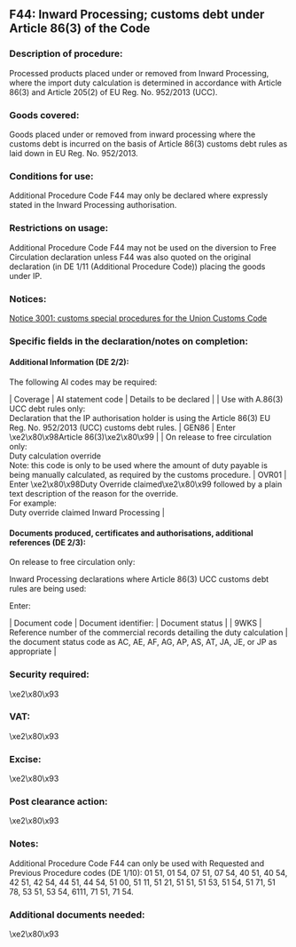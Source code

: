 F44: Inward Processing; customs debt under Article 86(3) of the Code
--------------------------------------------------------------------

### Description of procedure:

Processed products placed under or removed from Inward Processing, where the import duty calculation is determined in accordance with Article 86(3) and Article 205(2) of EU Reg. No. 952/2013 (UCC).

### Goods covered:

Goods placed under or removed from inward processing where the customs debt is incurred on the basis of Article 86(3) customs debt rules as laid down in EU Reg. No. 952/2013.

### Conditions for use:

Additional Procedure Code F44 may only be declared where expressly stated in the Inward Processing authorisation.

### Restrictions on usage:

Additional Procedure Code F44 may not be used on the diversion to Free Circulation declaration unless F44 was also quoted on the original declaration (in DE 1/11 (Additional Procedure Code)) placing the goods under IP.

### Notices:

[Notice 3001: customs special procedures for the Union Customs Code](https://www.gov.uk/government/publications/notice-3001-special-procedures-for-the-union-customs-code)

### Specific fields in the declaration/notes on completion:

#### Additional Information (DE 2/2):

The following AI codes may be required:



  |  Coverage |  AI statement code |  Details to be declared | 
   |  Use with A.86(3) UCC debt rules only:  
Declaration that the IP authorisation holder is using the Article 86(3) EU Reg. No. 952/2013 (UCC) customs debt rules. |  GEN86 |  Enter \xe2\x80\x98Article 86(3)\xe2\x80\x99 | 
 |  On release to free circulation only:  
Duty calculation override  
Note: this code is only to be used where the amount of duty payable is being manually calculated, as required by the customs procedure. |  OVR01 |  Enter \xe2\x80\x98Duty Override claimed\xe2\x80\x99 followed by a plain text description of the reason for the override.  
For example:   
Duty override claimed Inward Processing | 
 
#### Documents produced, certificates and authorisations, additional references (DE 2/3):

On release to free circulation only:

Inward Processing declarations where Article 86(3) UCC customs debt rules are being used:

Enter:



  |  Document code |  Document identifier: |  Document status | 
   |  9WKS |  Reference number of the commercial records detailing the duty calculation |  the document status code as AC, AE, AF, AG, AP, AS, AT, JA, JE, or JP as appropriate | 
 
### Security required:

\xe2\x80\x93

### VAT:

\xe2\x80\x93

### Excise:

\xe2\x80\x93

### Post clearance action:

\xe2\x80\x93

### Notes:

Additional Procedure Code F44 can only be used with Requested and Previous Procedure codes (DE 1/10): 01 51, 01 54, 07 51, 07 54, 40 51, 40 54, 42 51, 42 54, 44 51, 44 54, 51 00, 51 11, 51 21, 51 51, 51 53, 51 54, 51 71, 51 78, 53 51, 53 54, 6111, 71 51, 71 54.

### Additional documents needed:

\xe2\x80\x93

